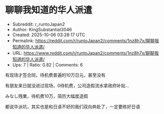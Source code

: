 # 聊聊我知道的华人派遣

- Subreddit: r_runtoJapan2
- Author: KingSubstantial3046
- Created: 2025-10-06 03:28:17 UTC
- Permalink: https://reddit.com/r/runtoJapan2/comments/1nz8h7x/聊聊我知道的华人派遣/
- URL: https://www.reddit.com/r/runtoJapan2/comments/1nz8h7x/聊聊我知道的华人派遣/
- Ups: 7 | Ratio: 0.82 | Comments: 6


有现场才签合同，待机费普遍的10万日元，甚至没有

有朋友来日就没进过现场，0待机费，公司造假流水拿政府补贴…

みなし残業，待机费10万，简历大幅度造假

都说华派坑，其实也是和日语不好的我们双向奔赴了，一定要练好日语

